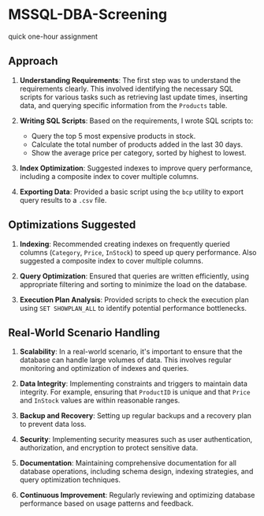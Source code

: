 # MSSQL-DBA-Screening
quick one-hour assignment

## Approach

1. **Understanding Requirements**: The first step was to understand the requirements clearly. This involved identifying the necessary SQL scripts for various tasks such as retrieving last update times, inserting data, and querying specific information from the `Products` table.

2. **Writing SQL Scripts**: Based on the requirements, I wrote SQL scripts to:
   - Query the top 5 most expensive products in stock.
   - Calculate the total number of products added in the last 30 days.
   - Show the average price per category, sorted by highest to lowest.

3. **Index Optimization**: Suggested indexes to improve query performance, including a composite index to cover multiple columns.

4. **Exporting Data**: Provided a basic script using the `bcp` utility to export query results to a `.csv` file.

## Optimizations Suggested

1. **Indexing**: Recommended creating indexes on frequently queried columns (`Category`, `Price`, `InStock`) to speed up query performance. Also suggested a composite index to cover multiple columns.

2. **Query Optimization**: Ensured that queries are written efficiently, using appropriate filtering and sorting to minimize the load on the database.

3. **Execution Plan Analysis**: Provided scripts to check the execution plan using `SET SHOWPLAN_ALL` to identify potential performance bottlenecks.

## Real-World Scenario Handling

1. **Scalability**: In a real-world scenario, it's important to ensure that the database can handle large volumes of data. This involves regular monitoring and optimization of indexes and queries.

2. **Data Integrity**: Implementing constraints and triggers to maintain data integrity. For example, ensuring that `ProductID` is unique and that `Price` and `InStock` values are within reasonable ranges.

3. **Backup and Recovery**: Setting up regular backups and a recovery plan to prevent data loss.

4. **Security**: Implementing security measures such as user authentication, authorization, and encryption to protect sensitive data.

5. **Documentation**: Maintaining comprehensive documentation for all database operations, including schema design, indexing strategies, and query optimization techniques.

6. **Continuous Improvement**: Regularly reviewing and optimizing database performance based on usage patterns and feedback.
